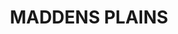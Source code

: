 ---
lastmod: '2025-04-06T06:05:20+00:00'
latitude: -34.230944
layout: suburb
longitude: 150.969679
postcode: '2508'
state: NSW
title: MADDENS PLAINS
url: /nsw/maddens-plains/
---